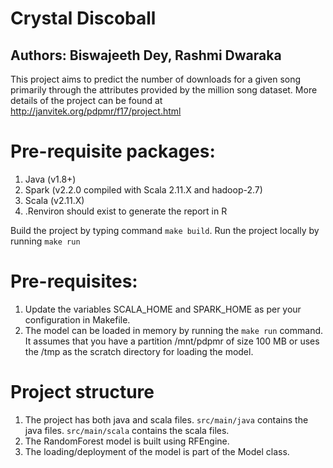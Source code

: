 # Crystal Discoball

## Authors: Biswajeeth Dey, Rashmi Dwaraka

This project aims to predict the number of downloads for a given song primarily through the attributes provided by the million song dataset.
More details of the project can be found at http://janvitek.org/pdpmr/f17/project.html

# Pre-requisite packages:
1. Java (v1.8+)
2. Spark (v2.2.0 compiled with Scala 2.11.X and hadoop-2.7)
3. Scala (v2.11.X)
4. .Renviron should exist to generate the report in R

Build the project by typing command `make build`. Run the project locally by running `make run`

# Pre-requisites:
1. Update the variables SCALA_HOME and SPARK_HOME as per your configuration in Makefile.
2. The model can be loaded in memory by running the `make run` command. It assumes that you have a partition /mnt/pdpmr of size 100 MB or
  uses the /tmp as the scratch directory for loading the model.

# Project structure
1. The project has both java and scala files. `src/main/java` contains the java files. `src/main/scala` contains the scala files.
2. The RandomForest model is built using RFEngine. 
3. The loading/deployment of the model is part of the Model class.
